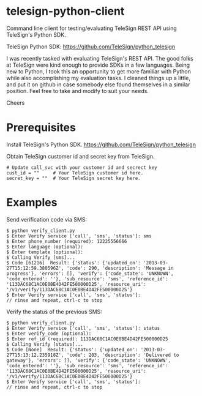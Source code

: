 telesign-python-client
======================

Command line client for testing/evaluating TeleSign REST API using TeleSign's Python SDK.

TeleSign Python SDK: https://github.com/TeleSign/python_telesign

I was recently tasked with evaluating TeleSign's REST API.
The good folks at TeleSign were kind enough to provide SDKs in a few languages.
Being new to Python, I took this an opportunity to get more familiar with Python
while also accomplishing my evaluation tasks.  I cleaned things up a little, and
put it on github in case somebody else found themselves in a similar position.
Feel free to take and modify to suit your needs.

Cheers

Prerequisites
======================
Install TeleSign's Python SDK.
https://github.com/TeleSign/python_telesign

Obtain TeleSign customer id and secret key from TeleSign.

    # Update call_svc with your customer id and secrect key
    cust_id = ""     # Your TeleSign customer id here.
    secret_key = ""  # Your TeleSign secret key here.

Examples
======================
Send verification code via SMS:

    $ python verify_client.py
    $ Enter Verify service ['call', 'sms', 'status']: sms
    $ Enter phone_number (required): 12225556666
    $ Enter language (optional):
    $ Enter template (optional):
    $ Calling Verify [sms]...
    $ Code [61216]  Result: {'status': {'updated_on': '2013-03-27T15:12:59.380596Z', 'code': 290, 'description': 'Message in progress'}, 'errors': [], 'verify': {'code_state': 'UNKNOWN', 'code_entered': ''}, 'sub_resource': 'sms', 'reference_id': '113DAC68C1AC0E0BE4D42FE500000D25', 'resource_uri': '/v1/verify/113DAC68C1AC0E0BE4D42FE500000D25'}
    $ Enter Verify service ['call', 'sms', 'status']:
    // rinse and repeat, ctrl-c to stop

Verify the status of the previous SMS:

    $ python verify_client.py
    $ Enter Verify service ['call', 'sms', 'status']: status
    $ Enter verify_code (optional):
    $ Enter ref_id (required): 113DAC68C1AC0E0BE4D42FE500000D25
    $ Calling Verify [status]...
    $ Code [None]  Result: {'status': {'updated_on': '2013-03-27T15:13:12.235918Z', 'code': 203, 'description': 'Delivered to gateway'}, 'errors': [], 'verify': {'code_state': 'UNKNOWN', 'code_entered': ''}, 'sub_resource': 'sms', 'reference_id': '113DAC68C1AC0E0BE4D42FE500000D25', 'resource_uri': '/v1/verify/113DAC68C1AC0E0BE4D42FE500000D25'}
    $ Enter Verify service ['call', 'sms', 'status']:
    // rinse and repeat, ctrl-c to stop

